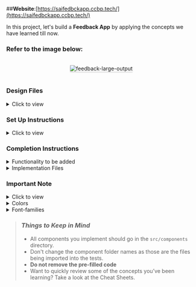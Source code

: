 ##**Website**:[https://saifedbckapp.ccbp.tech/](https://saifedbckapp.ccbp.tech/)

In this project, let's build a **Feedback App** by applying the concepts we have learned till now.

### Refer to the image below:

<br/>
<div style="text-align: center;">
<img src="https://assets.ccbp.in/frontend/content/react-js/feedback-app-output-v2.gif" alt="feedback-large-output" style="max-width:70%;box-shadow:0 2.8px 2.2px rgba(0, 0, 0, 0.12)">
</div>
<br/>

### Design Files

<details>
<summary>Click to view</summary>

- [Extra Small (Size < 576px) and Small (Size >= 576px)](https://assets.ccbp.in/frontend/content/react-js/feedback-app-sm-outputs.png)
- [Medium (Size >= 768px), Large (Size >= 992px) and Extra Large (Size >= 1200px) - Feedback Question](https://assets.ccbp.in/frontend/content/react-js/feedback-app-question-lg-output.png)
- [Medium (Size >= 768px), Large (Size >= 992px) and Extra Large (Size >= 1200px) - Thank You Screen](https://assets.ccbp.in/frontend/content/react-js/feedback-app-summary-lg-output-v2.png)
</details>

### Set Up Instructions

<details>
<summary>Click to view</summary>

- Download dependencies by running `npm install`
- Start up the app using `npm start`
</details>

### Completion Instructions

<details>
<summary>Functionality to be added</summary>
<br/>

The app must have the following functionalities

- When an emoji is clicked, then the thank you screen should be displayed
- The `Feedback` component receives the `resources` as a prop. It consists of the following properties

  |     Key      |    Data Type     |
  | :----------: | :--------------: |
  |    emojis    | Array \<object\> |
  | loveEmojiUrl |      String      |

- `emojis` consists of list of emoji objects with the following properties in each emoji object

  |   Key    | Data Type |
  | :------: | :-------: |
  |    id    |  Number   |
  |   name   |  String   |
  | imageUrl |  String   |

</details>

<details>
<summary>Implementation Files</summary>
<br/>

Use these files to complete the implementation:

- `src/components/Feedback/index.js`
- `src/components/Feedback/index.css`
</details>

### Important Note

<details>
<summary>Click to view</summary>

<br/>

**The following instructions are required for the tests to pass**

- The love emoji should have the alt as **love emoji**
- The emojis should have the alt equal to `name` value in each emoji object

</details>

<details>
<summary>Colors</summary>

<br/>

<div style="background-color: #ffeeee; width: 150px; padding: 10px; color: black">Hex: #ffeeee</div>
<div style="background-color: #ffc0bb; width: 150px; padding: 10px; color: black">Hex: #ffc0bb</div>
<div style="background-color: #ffebeb; width: 150px; padding: 10px; color: black">Hex: #ffebeb</div>
<div style="background-color: #ffffff; width: 150px; padding: 10px; color: black">Hex: #ffffff</div>
<div style="background-color: #0f172a; width: 150px; padding: 10px; color: white">Hex: #0f172a</div>
<div style="background-color: #1e293b; width: 150px; padding: 10px; color: white">Hex: #1e293b</div>

</details>

<details>
<summary>Font-families</summary>

- Roboto

</details>

> ### _Things to Keep in Mind_
>
> - All components you implement should go in the `src/components` directory.
> - Don't change the component folder names as those are the files being imported into the tests.
> - **Do not remove the pre-filled code**
> - Want to quickly review some of the concepts you’ve been learning? Take a look at the Cheat Sheets.
